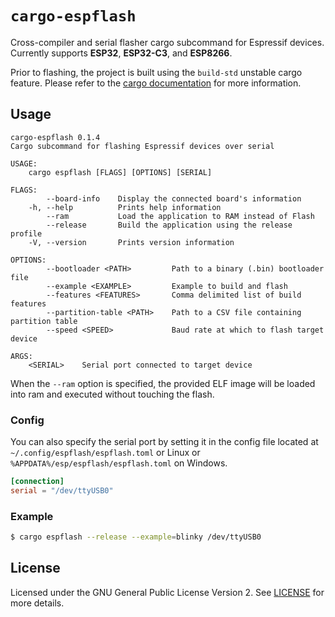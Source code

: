 # `cargo-espflash`

Cross-compiler and serial flasher cargo subcommand for Espressif devices. Currently supports __ESP32__, __ESP32-C3__, and __ESP8266__.

Prior to flashing, the project is built using the `build-std` unstable cargo feature. Please refer to the [cargo documentation](https://doc.rust-lang.org/cargo/reference/unstable.html#build-std) for more information.

## Usage

```text
cargo-espflash 0.1.4
Cargo subcommand for flashing Espressif devices over serial

USAGE:
    cargo espflash [FLAGS] [OPTIONS] [SERIAL]

FLAGS:
        --board-info    Display the connected board's information
    -h, --help          Prints help information
        --ram           Load the application to RAM instead of Flash
        --release       Build the application using the release profile
    -V, --version       Prints version information

OPTIONS:
        --bootloader <PATH>         Path to a binary (.bin) bootloader file
        --example <EXAMPLE>         Example to build and flash
        --features <FEATURES>       Comma delimited list of build features
        --partition-table <PATH>    Path to a CSV file containing partition table
        --speed <SPEED>             Baud rate at which to flash target device

ARGS:
    <SERIAL>    Serial port connected to target device
```

When the `--ram` option is specified, the provided ELF image will be loaded into ram and executed without touching the flash.

### Config

You can also specify the serial port by setting it in the config file located at `~/.config/espflash/espflash.toml` or Linux
or `%APPDATA%/esp/espflash/espflash.toml` on Windows.

```toml
[connection]
serial = "/dev/ttyUSB0"
```

### Example

```bash
$ cargo espflash --release --example=blinky /dev/ttyUSB0
```

## License

Licensed under the GNU General Public License Version 2. See [LICENSE](LICENSE) for more details.
